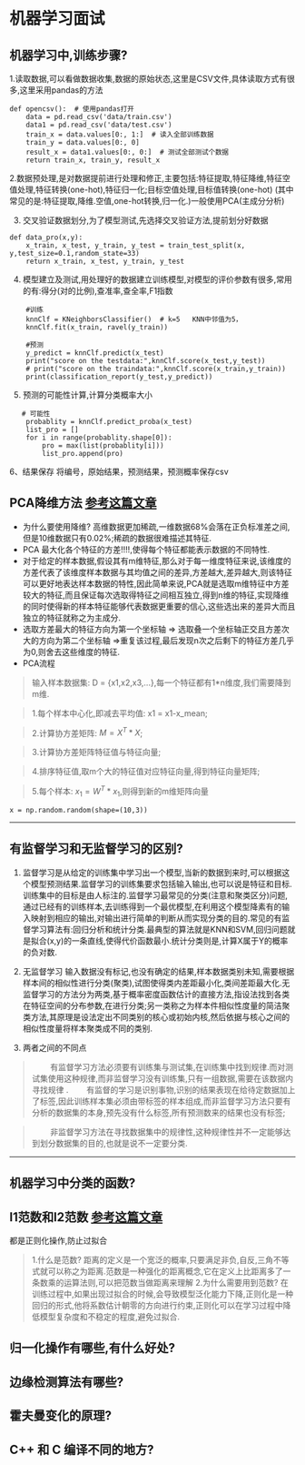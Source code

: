 # 机器学习面试
## 机器学习中,训练步骤?
1.读取数据,可以看做数据收集,数据的原始状态,这里是CSV文件,具体读取方式有很多,这里采用pandas的方法
```
def opencsv():  # 使用pandas打开
    data = pd.read_csv('data/train.csv')
    data1 = pd.read_csv('data/test.csv')
    train_x = data.values[0:, 1:]  # 读入全部训练数据
    train_y = data.values[0:, 0]
    result_x = data1.values[0:, 0:]  # 测试全部测试个数据
    return train_x, train_y, result_x
```
2.数据预处理,是对数据提前进行处理和修正,主要包括:特征提取,特征降维,特征空值处理,特征转换(one-hot),特征归一化;目标空值处理,目标值转换(one-hot)
(其中常见的是:特征提取,降维.空值,one-hot转换,归一化.)一般使用PCA(主成分分析)

3. 交叉验证数据划分,为了模型测试,先选择交叉验证方法,提前划分好数据
```
def data_pro(x,y):
    x_train, x_test, y_train, y_test = train_test_split(x, y,test_size=0.1,random_state=33)
    return x_train, x_test, y_train, y_test
```

4. 模型建立及测试,用处理好的数据建立训练模型,对模型的评价参数有很多,常用的有:得分(对的比例),查准率,查全率,F1指数

```
    #训练
    knnClf = KNeighborsClassifier()  # k=5   KNN中邻值为5，
    knnClf.fit(x_train, ravel(y_train))

    #预测
    y_predict = knnClf.predict(x_test)
    print("score on the testdata:",knnClf.score(x_test,y_test))
    # print("score on the traindata:",knnClf.score(x_train,y_train))
    print(classification_report(y_test,y_predict))
```
5. 预测的可能性计算,计算分类概率大小
```
   # 可能性
    probablity = knnClf.predict_proba(x_test)
    list_pro = []
    for i in range(probablity.shape[0]):
        pro = max(list(probablity[i]))
        list_pro.append(pro)
```

6、结果保存 将编号，原始结果，预测结果，预测概率保存csv


## PCA降维方法 [参考这篇文章](https://blog.csdn.net/u013166817/article/details/83412067)

* 为什么要使用降维? 高维数据更加稀疏,一维数据68%会落在正负标准差之间,但是10维数据只有0.02%;稀疏的数据很难描述其特征.
* PCA 最大化各个特征的方差!!!!,使得每个特征都能表示数据的不同特性.
* 对于给定的样本数据,假设其有m维特征,那么对于每一维度特征来说,该维度的方差代表了该维度样本数据与其均值之间的差异,方差越大,差异越大,则该特征可以更好地表达样本数据的特性,因此简单来说,PCA就是选取m维特征中方差较大的特征,而且保证每次选取得特征之间相互独立,得到n维的特征,实现降维的同时使得新的样本特征能够代表数据更重要的信心,这些选出来的差异大而且独立的特征就称之为主成分.
* 选取方差最大的特征方向为第一个坐标轴 => 选取叠一个坐标轴正交且方差次大的方向为第二个坐标轴 =>重复该过程,最后发现n次之后剩下的特征方差几乎为0,则舍去这些维度的特征.
* PCA流程
> 输入样本数据集: D = {x1,x2,x3,...},每一个特征都有1*n维度,我们需要降到m维.

> 1.每个样本中心化,即减去平均值: x1 = x1-x_mean;

> 2.计算协方差矩阵: $M = X^T*X$;

> 3.计算协方差矩阵特征值与特征向量;

> 4.排序特征值,取m个大的特征值对应特征向量,得到特征向量矩阵;

> 5.每个样本: $x_1 =W^T*x_1$,则得到新的m维矩阵向量

```
x = np.random.random(shape=(10,3))
```
----
## 有监督学习和无监督学习的区别?
1. 监督学习是从给定的训练集中学习出一个模型,当新的数据到来时,可以根据这个模型预测结果.监督学习的训练集要求包括输入输出,也可以说是特征和目标.训练集中的目标是由人标注的.监督学习最常见的分类(注意和聚类区分)问题,通过已经有的训练样本,去训练得到一个最优模型,在利用这个模型降素有的输入映射到相应的输出,对输出进行简单的判断从而实现分类的目的.常见的有监督学习算法有:回归分析和统计分类.最典型的算法就是KNN和SVM,回归问题就是拟合(x,y)的一条直线,使得代价函数最小.统计分类则是,计算X属于Y的概率的负对数.

2. 无监督学习 输入数据没有标记,也没有确定的结果,样本数据类别未知,需要根据样本间的相似性进行分类(聚类),试图使得类内差距最小化,类间差距最大化.无监督学习的方法分为两类,基于概率密度函数估计的直接方法,指设法找到各类在特征空间的分布参数,在进行分类;另一类称之为样本件相似性度量的简洁聚类方法,其原理是设法定出不同类别的核心或初始内核,然后依据与核心之间的相似性度量将样本聚类成不同的类别.

3. 两者之间的不同点

> &emsp;&emsp; 有监督学习方法必须要有训练集与测试集,在训练集中找到规律.而对测试集使用这种规律,而非监督学习没有训练集,只有一组数据,需要在该数据内寻找规律
.
> &emsp;&emsp;有监督的学习是识别事物,识别的结果表现在给待定数据加上了标签,因此训练样本集必须由带标签的样本组成,而非监督学习方法只要有分析的数据集的本身,预先没有什么标签,所有预测数来的结果也没有标签;

> &emsp;&emsp; 非监督学习方法在寻找数据集中的规律性,这种规律性并不一定能够达到划分数据集的目的,也就是说不一定要分类.
----
## 机器学习中分类的函数?
## l1范数和l2范数 [参考这篇文章](https://blog.csdn.net/program_developer/article/details/79436657)
都是正则化操作,防止过拟合
> 1.什么是范数? 距离的定义是一个宽泛的概率,只要满足非负,自反,三角不等式就可以称之为距离.范数是一种强化的距离概念,它在定义上比距离多了一条数乘的运算法则,可以把范数当做距离来理解
> 2.为什么需要用到范数? 在训练过程中,如果出现过拟合的时候,会导致模型泛化能力下降,正则化是一种回归的形式,他将系数估计朝零的方向进行约束,正则化可以在学习过程中降低模型复杂度和不稳定的程度,避免过拟合.

## 归一化操作有哪些,有什么好处?
## 边缘检测算法有哪些?
## 霍夫曼变化的原理?
## C++ 和 C 编译不同的地方?
